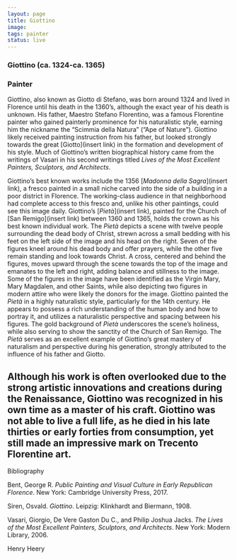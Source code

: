 ```yaml
---
layout: page
title: Giottino
image:
tags: painter
status: live
---
```

### Giottino (ca. 1324-ca. 1365)
### Painter

Giottino, also known as Giotto di Stefano, was born around 1324 and lived in Florence until his death in the 1360’s, although the exact year of his death is unknown. His father, Maestro Stefano Florentino, was a famous Florentine painter who gained painterly prominence for his naturalistic style, earning him the nickname the “Scimmia della Natura” (“Ape of Nature”). Giottino likely received painting instruction from his father, but looked strongly towards the great [Giotto](insert link) in the formation and development of his style. Much of Giottino’s written biographical history came from the writings of Vasari in his second writings titled *Lives of the Most Excellent Painters, Sculptors, and Architects*.

<!-- more -->

Giottino’s best known works include the 1356 [*Madonna della Sagra*](insert link), a fresco painted in a small niche carved into the side of a building in a poor district in Florence. The working-class audience in that neighborhood had complete access to this fresco and, unlike his other paintings, could see this image daily. Giottino’s [*Pietà*](insert link), painted for the Church of [San Remigo](insert link) between 1360 and 1365, holds the crown as his best known individual work. The *Pietà* depicts a scene with twelve people surrounding the dead body of Christ, strewn across a small bedding with his feet on the left side of the image and his head on the right. Seven of the figures kneel around his dead body and offer prayers, while the other five remain standing and look towards Christ. A cross, centered and behind the figures, moves upward through the scene towards the top of the image and emanates to the left and right, adding balance and stillness to the image. Some of the figures in the image have been identified as the Virgin Mary, Mary Magdalen, and other Saints, while also depicting two figures in modern attire who were likely the donors for the image. Giottino painted the *Pietà* in a highly naturalistic style, particularly for the 14th century. He appears to possess a rich understanding of the human body and how to portray it, and utilizes a naturalistic perspective and spacing between his figures. The gold background of *Pietà* underscores the scene’s holiness, while also serving to show the sanctity of the Church of San Remigo. The *Pietà* serves as an excellent example of Giottino’s great mastery of naturalism and perspective during his generation, strongly attributed to the influence of his father and Giotto.

Although his work is often overlooked due to the strong artistic innovations and creations during the Renaissance, Giottino was recognized in his own time as a master of his craft. Giottino was not able to live a full life, as he died in his late thirties or early forties from consumption, yet still made an impressive mark on Trecento Florentine art.
----
Bibliography

Bent, George R. *Public Painting and Visual Culture in Early Republican Florence*. New York:  Cambridge University Press, 2017.

Siren, Osvald. *Giottino*. Leipzig: Klinkhardt and Biermann, 1908.

Vasari, Giorgio, De Vere Gaston Du C., and Philip Joshua Jacks. *The Lives of the Most Excellent Painters, Sculptors, and Architects*. New York: Modern Library, 2006.

Henry Heery
